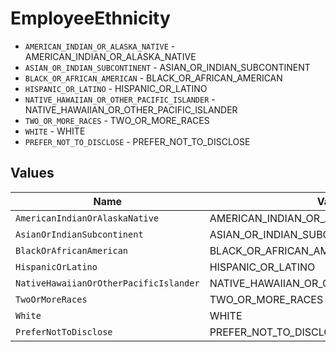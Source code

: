 # EmployeeEthnicity

* `AMERICAN_INDIAN_OR_ALASKA_NATIVE` - AMERICAN_INDIAN_OR_ALASKA_NATIVE
* `ASIAN_OR_INDIAN_SUBCONTINENT` - ASIAN_OR_INDIAN_SUBCONTINENT
* `BLACK_OR_AFRICAN_AMERICAN` - BLACK_OR_AFRICAN_AMERICAN
* `HISPANIC_OR_LATINO` - HISPANIC_OR_LATINO
* `NATIVE_HAWAIIAN_OR_OTHER_PACIFIC_ISLANDER` - NATIVE_HAWAIIAN_OR_OTHER_PACIFIC_ISLANDER
* `TWO_OR_MORE_RACES` - TWO_OR_MORE_RACES
* `WHITE` - WHITE
* `PREFER_NOT_TO_DISCLOSE` - PREFER_NOT_TO_DISCLOSE


## Values

| Name                                      | Value                                     |
| ----------------------------------------- | ----------------------------------------- |
| `AmericanIndianOrAlaskaNative`            | AMERICAN_INDIAN_OR_ALASKA_NATIVE          |
| `AsianOrIndianSubcontinent`               | ASIAN_OR_INDIAN_SUBCONTINENT              |
| `BlackOrAfricanAmerican`                  | BLACK_OR_AFRICAN_AMERICAN                 |
| `HispanicOrLatino`                        | HISPANIC_OR_LATINO                        |
| `NativeHawaiianOrOtherPacificIslander`    | NATIVE_HAWAIIAN_OR_OTHER_PACIFIC_ISLANDER |
| `TwoOrMoreRaces`                          | TWO_OR_MORE_RACES                         |
| `White`                                   | WHITE                                     |
| `PreferNotToDisclose`                     | PREFER_NOT_TO_DISCLOSE                    |